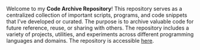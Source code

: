 Welcome to my <strong>Code Archive Repository</strong>! This repository serves as a centralized collection of important scripts, programs, and code snippets that I&rsquo;ve developed or curated. The purpose is to archive valuable code for future reference, reuse, or sharing with others. The repository includes a variety of projects, utilities, and experiments across different programming languages and domains. The repository is accessible <a href="https://github.com/shadnanm/Coding" target="_blank">here</a>.
